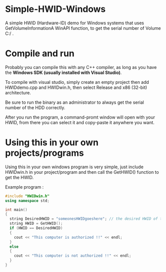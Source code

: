 # Simple-HWID-Windows
A simple HWID (Hardware-ID) demo for Windows systems that uses GetVolumeInformationA WinAPI function, to get the serial number of Volume C:/ .

# Compile and run
Probably you can compile this with any C++ compiler, as long as you have the **Windows SDK (usually installed with Visual Studio)**.


To compile with visual studio, simply create an empty project then add HWIDdemo.cpp and HWIDwin.h, then select Release and x86 (32-bit) architecture.


Be sure to run the binary as an administrator to always get the serial number of the HDD correctly.

After you run the program, a command-promt window will open with your HWID, from there you can select it and copy-paste it anywhere you want.

# Using this in your own projects/programs
Using this in your own windows program is very simple, just include HWIDwin.h in your project/program and then call the GetHWID() function to get the HWID.

Example program :
```c++
#include "HWIDwin.h"
using namespace std;

int main()
{
  string DesiredHWID = "someonesHWIDgoeshere"; // the desired HWID of the user
  string HWID = GetHWID();
  if (HWID == DesiredHWID)
  {
    cout << "This computer is authorized !!" << endl;
  }
  else
  {
    cout << "This computer is not authorized !!" << endl;
  }
}
```
